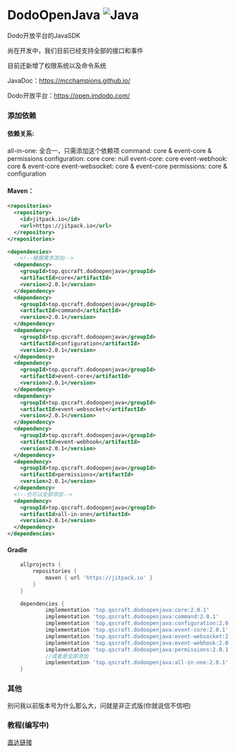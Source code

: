 ﻿# DodoOpenJava <img src="https://img.shields.io/badge/java-%23ED8B00.svg?style=for-the-badge&logo=java&logoColor=white" alt="Java">
Dodo开放平台的JavaSDK

尚在开发中，我们目前已经支持全部的接口和事件

目前还新增了权限系统以及命令系统

JavaDoc：https://mcchampions.github.io/

Dodo开放平台：https://open.imdodo.com/

### 添加依赖
#### 依赖关系:
all-in-one: 全合一，只需添加这个依赖项
command: core & event-core & permissions
configuration: core
core: null
event-core: core
event-webhook: core & event-core
event-websocket: core & event-core
permissions: core & configuration
#### Maven：
```xml
<repositories>
  <repository>
    <id>jitpack.io</id>
    <url>https://jitpack.io</url>
  </repository>
</repositories>
```
```xml
<dependencies>
    <!--根据需求添加-->
  <dependency>
    <groupId>top.qscraft.dodoopenjava</groupId>
    <artifactId>core</artifactId>
    <version>2.0.1</version>
  </dependency>
  <dependency>
    <groupId>top.qscraft.dodoopenjava</groupId>
    <artifactId>command</artifactId>
    <version>2.0.1</version>
  </dependency>
  <dependency>
    <groupId>top.qscraft.dodoopenjava</groupId>
    <artifactId>configuration</artifactId>
    <version>2.0.1</version>
  </dependency>
  <dependency>
    <groupId>top.qscraft.dodoopenjava</groupId>
    <artifactId>event-core</artifactId>
    <version>2.0.1</version>
  </dependency>
  <dependency>
    <groupId>top.qscraft.dodoopenjava</groupId>
    <artifactId>event-websocket</artifactId>
    <version>2.0.1</version>
  </dependency>
  <dependency>
    <groupId>top.qscraft.dodoopenjava</groupId>
    <artifactId>event-webhook</artifactId>
    <version>2.0.1</version>
  </dependency>
  <dependency>
    <groupId>top.qscraft.dodoopenjava</groupId>
    <artifactId>permissions</artifactId>
    <version>2.0.1</version>
  </dependency>
  <!--也可以全部添加-->
  <dependency>
    <groupId>top.qscraft.dodoopenjava</groupId>
    <artifactId>all-in-one</artifactId>
    <version>2.0.1</version>
  </dependency>
</dependencies>
```
#### Gradle
```groovy
	allprojects {
		repositories {
			maven { url 'https://jitpack.io' }
		}
	}

	dependencies {
	        implementation 'top.qscraft.dodoopenjava:core:2.0.1'
	        implementation 'top.qscraft.dodoopenjava:command:2.0.1'
	        implementation 'top.qscraft.dodoopenjava:configuration:2.0.1'
	        implementation 'top.qscraft.dodoopenjava:event-core:2.0.1'
	        implementation 'top.qscraft.dodoopenjava:event-websocket:2.0.1'
	        implementation 'top.qscraft.dodoopenjava:event-webhook:2.0.1'
	        implementation 'top.qscraft.dodoopenjava:permissions:2.0.1'
	        //或者是全部添加
            implementation 'top.qscraft.dodoopenjava:all-in-one:2.0.1'
	}
```

### 其他
别问我以前版本号为什么那么大，问就是非正式版(你就说信不信吧)
### 教程(编写中)
[直达链接](https://www.showdoc.com.cn/DodoOpenJava/)
